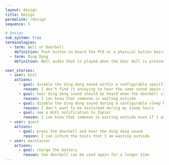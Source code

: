 ```yaml
---
layout: design
title: Design
permalink: /design
sequence: 5

# Design
sub_system: true
terminologies:
  - term: Bell or Doorbell
    definition: Push button on-board the PCB or a physical button beside the door
  - term: Ding Dong
    definition: Bell audio that is played when the door bell is pressed

user_stories:
  - user: host
    actions:
      - goal: disable the ding dong sound within a configurable specified timeout (30s)
        reason: I don't find it annoying to hear the same sound again and again while I get ready to open the door
      - goal: hear ding dong sound should be heard when the doorbell is pressed
        reason: I can know that someone is waiting outside
      - goal: disable the ding dong sound during a configurable sleep hour (9pm to 9am)
        reason: I don't want to be disturbed during my sleep hours
      - goal: see a WiFi notification to Zapier
        reason: I can know that someone is waiting outside even if I am not at home
  - user: guest
    actions:
      - goal: press the doorbell and hear the ding dong sound
        reason: I can inform the hosts that I am waiting outside
  - user: maintainer
    actions:
      - goal: charge the battery
        reason: the doorbell can be used again for a longer time
---
```

